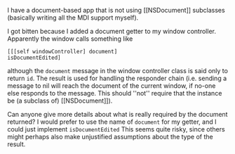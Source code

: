 I have a document-based app that is not using [[NSDocument]] subclasses (basically writing all the MDI support myself).

I got bitten because I added a document getter to my window controller. Apparently the window calls something like

<code>[[[self windowController] document] isDocumentEdited]</code>

although the <code>document</code> message in the window controller class is said only to return <code>id</code>. The result is used for handling the responder chain (i.e. sending a message to nil will reach the document of the current window, if no-one else responds to the message. This should ''not'' require that the instance be (a subclass of) [[NSDocument]]).

Can anyone give more details about what is really required by the document returned? I would prefer to use the name of <code>document</code> for my getter, and I could just implement <code>isDocumentEdited</code> This seems quite risky, since others might perhaps also make unjustified assumptions about the type of the result.